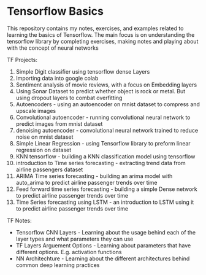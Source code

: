 # Tensorflow Basics

This repository contains my notes, exercises, and examples related to learning the basics of Tensorflow. The main focus is on understanding the tensorflow library by completing exercises, making notes and playing about with the concept of neural networks

TF Projects:

1. Simple Digit classifier using tensorflow dense Layers
2. Importing data into google colab
3. Sentiment analysis of movie reviews, with a focus on Embedding layers
4. Using Sonar Dataset to predict whether object is rock or metal. But using dropout layers to combat overfitting  
5. Autoencoders - using an autoencoder on mnist dataset to compress and upscale images
6. Convolutional autoencoder - running convolutional neural network to predict images from mnist dataset
7. denoising autoencoder - convolutional neural network trained to reduce noise on mnist dataset  
8. Simple Linear Regression - using Tensorflow library to preform linear regression on dataset
9. KNN tensorflow - building a KNN classification model using tensorflow 
10. introduction to Time series forecasting - extracting trend data from airline passengers dataset
11. ARIMA Time series forecasting - building an arima model with auto_arima to predict airline passenger trends over time
12. Feed forward time series forecasting - building a simple Dense network to predict airline passenger trends over time
13. Time Series forecasting using LSTM - an introduction to LSTM using it to predict airline passenger trends over time

TF Notes:

- Tensorflow CNN Layers - Learning about the usage behind each of the layer types and what parameters they can use  
- TF Layers Arguement Options - Learning about parameters that have different options. E.g. activation functions  
- NN Architechture - Learning about the different architectures behind common deep learning practices  

